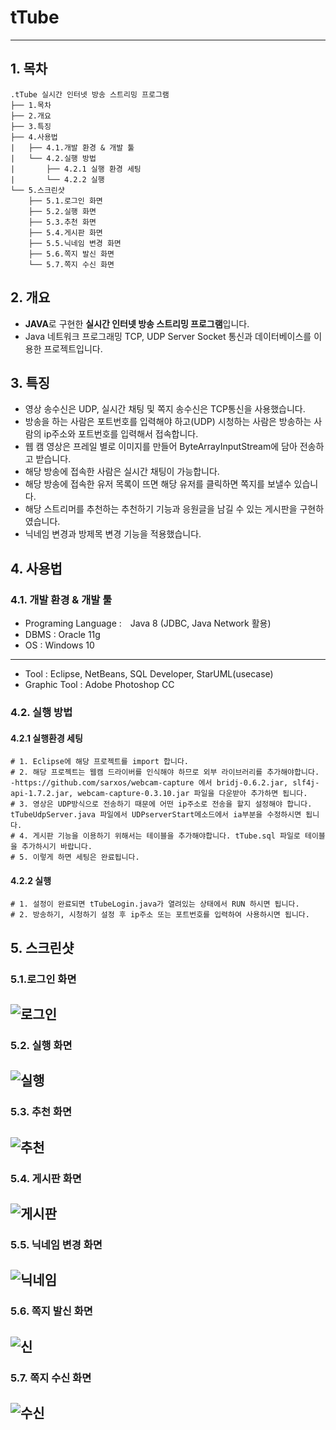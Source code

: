 # tTube

-------------
## 1. 목차
```
.tTube 실시간 인터넷 방송 스트리밍 프로그램
├── 1.목차
├── 2.개요
├── 3.특징
├── 4.사용법
|   ├── 4.1.개발 환경 & 개발 툴
|   └── 4.2.실행 방법
|       ├── 4.2.1 실행 환경 세팅
|       └── 4.2.2 실행
└── 5.스크린샷
    ├── 5.1.로그인 화면
    ├── 5.2.실행 화면
    ├── 5.3.추천 화면
    ├── 5.4.게시판 화면
    ├── 5.5.닉네임 변경 화면
    ├── 5.6.쪽지 발신 화면
    └── 5.7.쪽지 수신 화면
```



## 2. 개요
 - **JAVA**로 구현한 **실시간 인터넷 방송 스트리밍 프로그램**입니다. 
 - Java 네트워크 프로그래밍 TCP, UDP Server Socket 통신과 데이터베이스를 이용한 프로젝트입니다.


 
## 3. 특징
- 영상 송수신은 UDP, 실시간 채팅 및 쪽지 송수신은 TCP통신을 사용했습니다.
- 방송을 하는 사람은 포트번호를 입력해야 하고(UDP) 시청하는 사람은 방송하는 사람의 ip주소와 포트번호를 입력해서 접속합니다.
- 웹 캠 영상은 프레일 별로 이미지를 만들어 ByteArrayInputStream에 담아 전송하고 받습니다.
- 해당 방송에 접속한 사람은 실시간 채팅이 가능합니다.
- 해당 방송에 접속한 유저 목록이 뜨면 해당 유저를 클릭하면 쪽지를 보낼수 있습니다.
- 해당 스트리머를 추천하는 추천하기 기능과 응원글을 남길 수 있는 게시판을 구현하였습니다.
- 닉네임 변경과 방제목 변경 기능을 적용했습니다.



## 4. 사용법
### 4.1. 개발 환경 & 개발 툴
- Programing Language :　Java 8 (JDBC, Java Network 활용) 
- DBMS : Oracle 11g
- OS : Windows 10
-----------------------------------------------------------------------------
- Tool : Eclipse, NetBeans, SQL Developer, StarUML(usecase) 
- Graphic Tool : Adobe Photoshop CC



### 4.2. 실행 방법
#### 4.2.1 실행환경 세팅
```
# 1. Eclipse에 해당 프로젝트를 import 합니다.
# 2. 해당 프로젝트는 웹캠 드라이버를 인식해야 하므로 외부 라이브러리를 추가해야합니다.
-https://github.com/sarxos/webcam-capture 에서 bridj-0.6.2.jar, slf4j-api-1.7.2.jar, webcam-capture-0.3.10.jar 파일을 다운받아 추가하면 됩니다.
# 3. 영상은 UDP방식으로 전송하기 때문에 어떤 ip주소로 전송을 할지 설정해야 합니다. tTubeUdpServer.java 파일에서 UDPserverStart메소드에서 ia부분을 수정하시면 됩니다.
# 4. 게시판 기능을 이용하기 위해서는 테이블을 추가해야합니다. tTube.sql 파일로 테이블을 추가하시기 바랍니다.
# 5. 이렇게 하면 세팅은 완료됩니다.
```
#### 4.2.2 실행
```
# 1. 설정이 완료되면 tTubeLogin.java가 열려있는 상태에서 RUN 하시면 됩니다.
# 2. 방송하기, 시청하기 설정 후 ip주소 또는 포트번호를 입력하여 사용하시면 됩니다.
```


## 5. 스크린샷

### 5.1.로그인 화면
 ![로그인](./screenshot/tt0.PNG)
 -------------

### 5.2. 실행 화면
 ![실행](./screenshot/tt5.PNG)
 -------------
 
 ### 5.3. 추천 화면
 ![추천](./screenshot/tt5-1.PNG)
 -------------
  
 ### 5.4. 게시판 화면
 ![게시판](./screenshot/tt4.PNG)
 -------------
  
 ### 5.5. 닉네임 변경 화면
 ![닉네임](./screenshot/tt6.PNG)
 -------------
 
  ### 5.6. 쪽지 발신 화면
 ![신](./screenshot/tt8.PNG)
 -------------
 
  ### 5.7. 쪽지 수신 화면
 ![수신](./screenshot/tt9.PNG)
 -------------
 
